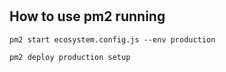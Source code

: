 # 


## How to use pm2 running
```
pm2 start ecosystem.config.js --env production

pm2 deploy production setup
```
